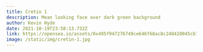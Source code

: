 ```yaml
---
title: Cretin 1
description: Mean looking face over dark green background
author: Kevin Hyde
date: 2021-10-19T23:58:13.732Z
link: https://opensea.io/assets/0x495f947276749ce646f68ac8c248420045cb7b5e/97811307027268277634850315945393085468025557363811584688425222223891961741313
image: /static/img/cretin-1.jpg
---
```

